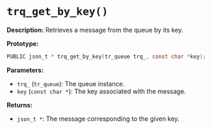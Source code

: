 # `trq_get_by_key()`

**Description:**
Retrieves a message from the queue by its key.

**Prototype:**
```c
PUBLIC json_t * trq_get_by_key(tr_queue trq_, const char *key);
```

**Parameters:**
- `trq_` (`tr_queue`): The queue instance.
- `key` (`const char *`): The key associated with the message.

**Returns:**
- `json_t *`: The message corresponding to the given key.
